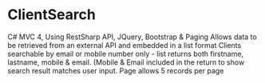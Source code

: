 # ClientSearch
C# MVC 4, Using RestSharp API, JQuery, Bootstrap &amp; Paging 
Allows data to be retrieved from an external API and embedded in a list format
Clients searchable by email or mobile number only - list returns both firstname, lastname, mobile & email. (Mobile & Email included
in the return to show search result matches user input.
Page allows 5 records per page
